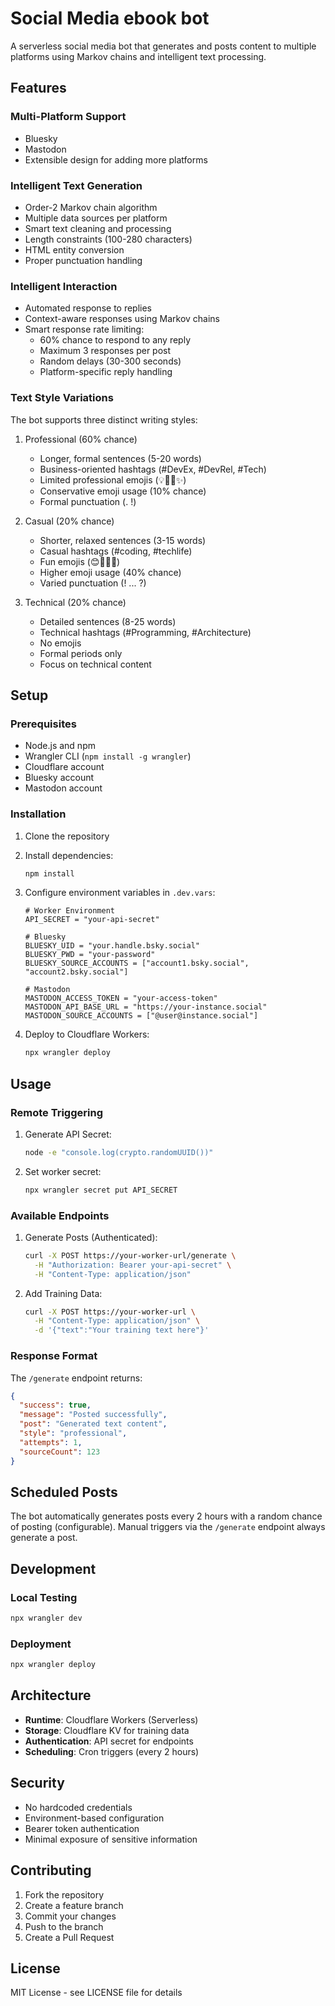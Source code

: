 # Social Media ebook bot

A serverless social media bot that generates and posts content to multiple platforms using Markov chains and intelligent text processing.

## Features

### Multi-Platform Support
- Bluesky
- Mastodon
- Extensible design for adding more platforms

### Intelligent Text Generation
- Order-2 Markov chain algorithm
- Multiple data sources per platform
- Smart text cleaning and processing
- Length constraints (100-280 characters)
- HTML entity conversion
- Proper punctuation handling

### Intelligent Interaction
- Automated response to replies
- Context-aware responses using Markov chains
- Smart response rate limiting:
  - 60% chance to respond to any reply
  - Maximum 3 responses per post
  - Random delays (30-300 seconds)
  - Platform-specific reply handling

### Text Style Variations
The bot supports three distinct writing styles:

1. Professional (60% chance)
   - Longer, formal sentences (5-20 words)
   - Business-oriented hashtags (#DevEx, #DevRel, #Tech)
   - Limited professional emojis (💡🚀💪✨)
   - Conservative emoji usage (10% chance)
   - Formal punctuation (. !)

2. Casual (20% chance)
   - Shorter, relaxed sentences (3-15 words)
   - Casual hashtags (#coding, #techlife)
   - Fun emojis (😊🎉👋🙌)
   - Higher emoji usage (40% chance)
   - Varied punctuation (! ... ?)

3. Technical (20% chance)
   - Detailed sentences (8-25 words)
   - Technical hashtags (#Programming, #Architecture)
   - No emojis
   - Formal periods only
   - Focus on technical content

## Setup

### Prerequisites
- Node.js and npm
- Wrangler CLI (`npm install -g wrangler`)
- Cloudflare account
- Bluesky account
- Mastodon account

### Installation
1. Clone the repository
2. Install dependencies:
   ```bash
   npm install
   ```

3. Configure environment variables in `.dev.vars`:
   ```plaintext
   # Worker Environment
   API_SECRET = "your-api-secret"

   # Bluesky
   BLUESKY_UID = "your.handle.bsky.social"
   BLUESKY_PWD = "your-password"
   BLUESKY_SOURCE_ACCOUNTS = ["account1.bsky.social", "account2.bsky.social"]

   # Mastodon
   MASTODON_ACCESS_TOKEN = "your-access-token"
   MASTODON_API_BASE_URL = "https://your-instance.social"
   MASTODON_SOURCE_ACCOUNTS = ["@user@instance.social"]
   ```

4. Deploy to Cloudflare Workers:
   ```bash
   npx wrangler deploy
   ```

## Usage

### Remote Triggering

1. Generate API Secret:
   ```bash
   node -e "console.log(crypto.randomUUID())"
   ```

2. Set worker secret:
   ```bash
   npx wrangler secret put API_SECRET
   ```

### Available Endpoints

1. Generate Posts (Authenticated):
   ```bash
   curl -X POST https://your-worker-url/generate \
     -H "Authorization: Bearer your-api-secret" \
     -H "Content-Type: application/json"
   ```

2. Add Training Data:
   ```bash
   curl -X POST https://your-worker-url \
     -H "Content-Type: application/json" \
     -d '{"text":"Your training text here"}'
   ```

### Response Format

The `/generate` endpoint returns:
```json
{
  "success": true,
  "message": "Posted successfully",
  "post": "Generated text content",
  "style": "professional",
  "attempts": 1,
  "sourceCount": 123
}
```

## Scheduled Posts

The bot automatically generates posts every 2 hours with a random chance of posting (configurable). Manual triggers via the `/generate` endpoint always generate a post.

## Development

### Local Testing
```bash
npx wrangler dev
```

### Deployment
```bash
npx wrangler deploy
```

## Architecture

- **Runtime**: Cloudflare Workers (Serverless)
- **Storage**: Cloudflare KV for training data
- **Authentication**: API secret for endpoints
- **Scheduling**: Cron triggers (every 2 hours)

## Security

- No hardcoded credentials
- Environment-based configuration
- Bearer token authentication
- Minimal exposure of sensitive information

## Contributing

1. Fork the repository
2. Create a feature branch
3. Commit your changes
4. Push to the branch
5. Create a Pull Request

## License

MIT License - see LICENSE file for details
